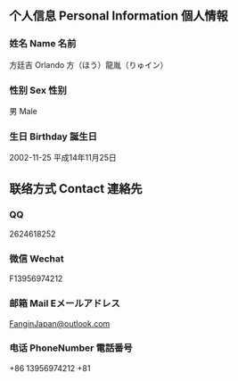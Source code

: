 ## 个人信息 Personal Information 個人情報
### 姓名 Name 名前
方廷吉 Orlando 方（ほう）龍胤（りゅイン）
### 性别 Sex 性别
男 Male
### 生日 Birthday 誕生日
2002-11-25 平成14年11月25日

## 联络方式 Contact 連絡先
### QQ
2624618252
### 微信 Wechat
F13956974212
### 邮箱 Mail Eメールアドレス
FanginJapan@outlook.com
### 电话 PhoneNumber 電話番号
+86 13956974212
+81


